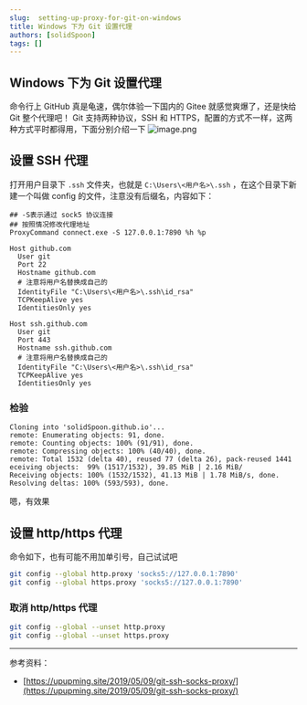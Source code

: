 ```yaml
---
slug:  setting-up-proxy-for-git-on-windows
title: Windows 下为 Git 设置代理
authors: [solidSpoon]
tags: []
---
```


## Windows 下为 Git 设置代理

命令行上 GitHub 真是龟速，偶尔体验一下国内的 Gitee 就感觉爽爆了，还是快给 Git 整个代理吧！
Git 支持两种协议，SSH 和 HTTPS，配置的方式不一样，这两种方式平时都得用，下面分别介绍一下
![image.png](https://ced-md-picture.oss-cn-beijing.aliyuncs.com/img/20210217132147.png)
## 设置 SSH 代理
打开用户目录下 `.ssh` 文件夹，也就是 `C:\Users\<用户名>\.ssh`  ，在这个目录下新建一个叫做 config 的文件，注意没有后缀名，内容如下：
```
## -S表示通过 sock5 协议连接
## 按照情况修改代理地址
ProxyCommand connect.exe -S 127.0.0.1:7890 %h %p

Host github.com
  User git
  Port 22
  Hostname github.com
  # 注意将用户名替换成自己的
  IdentityFile "C:\Users\<用户名>\.ssh\id_rsa"
  TCPKeepAlive yes
  IdentitiesOnly yes

Host ssh.github.com
  User git
  Port 443
  Hostname ssh.github.com
  # 注意将用户名替换成自己的
  IdentityFile "C:\Users\<用户名>\.ssh\id_rsa"
  TCPKeepAlive yes
  IdentitiesOnly yes
```
### 检验
```
Cloning into 'solidSpoon.github.io'...
remote: Enumerating objects: 91, done.
remote: Counting objects: 100% (91/91), done.
remote: Compressing objects: 100% (40/40), done.
remote: Total 1532 (delta 40), reused 77 (delta 26), pack-reused 1441 eceiving objects:  99% (1517/1532), 39.85 MiB | 2.16 MiB/
Receiving objects: 100% (1532/1532), 41.13 MiB | 1.78 MiB/s, done.
Resolving deltas: 100% (593/593), done.
```
嗯，有效果
## 设置 http/https 代理
命令如下，也有可能不用加单引号，自己试试吧
```bash
git config --global http.proxy 'socks5://127.0.0.1:7890'
git config --global https.proxy 'socks5://127.0.0.1:7890'
```
### 取消 http/https 代理
```bash
git config --global --unset http.proxy
git config --global --unset https.proxy
```

---

参考资料：

- [https://upupming.site/2019/05/09/git-ssh-socks-proxy/](https://upupming.site/2019/05/09/git-ssh-socks-proxy/)